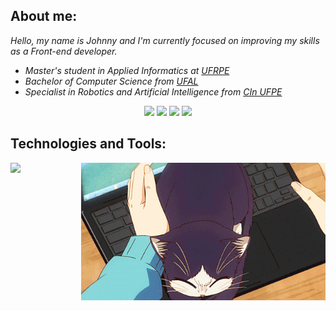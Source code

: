 <h2>About me:</h2>
<p><em>Hello, my name is Johnny and I'm currently focused on improving my skills as a Front-end developer.</em></p>

<ul>
  <li><em>Master's student in Applied Informatics at <a href="https://www.ppgia.ufrpe.br/">UFRPE<a/></em></li>
  <li><em>Bachelor of Computer Science from <a href="https://ufal.br/">UFAL<a/></em></li>
  <li><em>Specialist in Robotics and Artificial Intelligence from <a href="https://residenciarobotica.cin.ufpe.br/">CIn UFPE</a></em></li>
</ul>


<div align="center">
  <a href="https://www.linkedin.com/in/johnny-cleiton-8497b0254/" alt="linkedin" target="_blank">
  <img src="https://img.shields.io/badge/LinkedIn-0077B5?style=for-the-badge&logo=linkedin&logoColor=white"></a>
  <a href="https://www.behance.net/johnnycleiton/projects" alt="behance" target="_blank">
  <img src="https://img.shields.io/badge/Behance-0054F7?style=for-the-badge&logo=behance&logoColor=white"></a>
  <a href="https://dribbble.com/" alt="dribbble" target="_blank">
  <img src="https://img.shields.io/badge/Dribbble-EA4C89?style=for-the-badge&logo=dribbble&logoColor=white"></a>
  <a href="https://medium.com/@johnnycleiton" alt="medium" target="_blank">
  <img src="https://img.shields.io/badge/Medium-12100E?style=for-the-badge&logo=medium&logoColor=white"></a>
</div>


<h2>Technologies and Tools:</h2>

<div align="center">
  <img align="right" height="220" alt="coding-time" src="assets/anime-cat.gif">
  <p align="left">
    <a href="https://github.com/johnnycleiton07">
      <img src="https://skillicons.dev/icons?i=js,css,html,react,figma,ps,ai,vscode,github,git,mysql,py,processing,latex&perline=7"/>
    </a>
  </p>
</div>

